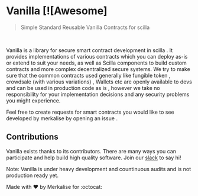 # Vanilla [![Awesome]

> Simple Standard Reusable Vanilla Contracts for scilla

 <br>

Vanilla is a library for secure smart contract development in scilla . It provides implementations of various contracts which you can deploy as-is or extend to suit your needs, as well as Scilla components to build custom contracts and more complex decentralized secure systems. We try to make sure that the common contracts used generally like fungible token , crowdsale (with various variations) , Wallets etc are openly available to devs and can be used in production code as is , however we take no responsibility for your implementation decisions and any security problems you might experience.

Feel free to create requests for smart contracts you would like to see developed by merkalise by opening an issue .

## Contributions

Vanilla exists thanks to its contributors. There are many ways you can participate and help build high quality software. Join our [slack](https://merkalise.slack.com/messages) to say hi!

Note: Vanilla is under heavy development and countinuous audits and is not production ready yet.

Made with :heart: by Merkalise for :octocat:
